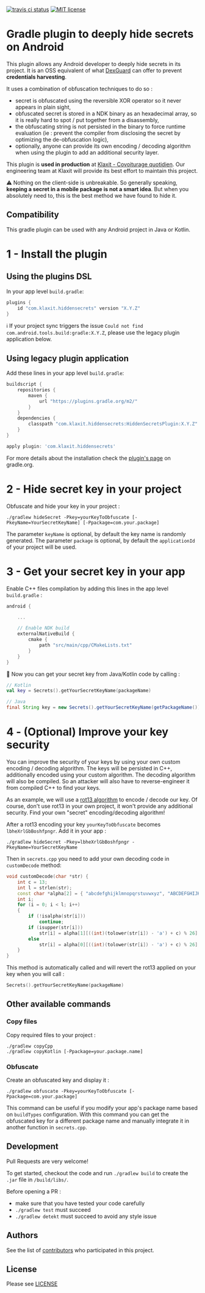 [![travis ci status](https://travis-ci.org/klaxit/hidden-secrets-gradle-plugin.svg?branch=master)](https://travis-ci.com/github/klaxit/hidden-secrets-gradle-plugin/branches)
[![MIT license](https://img.shields.io/github/license/klaxit/hidden-secrets-gradle-plugin)](https://github.com/klaxit/hidden-secrets-gradle-plugin/blob/master/LICENSE)

# Gradle plugin to deeply hide secrets on Android

This plugin allows any Android developer to deeply hide secrets in its project. It is an OSS equivalent of what [DexGuard](https://www.guardsquare.com/en/products/dexguard) can offer to prevent **credentials harvesting**.

It uses a combination of obfuscation techniques to do so :
- secret is obfuscated using the reversible XOR operator so it never appears in plain sight,
- obfuscated secret is stored in a NDK binary as an hexadecimal array, so it is really hard to spot / put together from a disassembly,
- the obfuscating string is not persisted in the binary to force runtime evaluation (ie : prevent the compiler from disclosing the secret by optimizing the de-obfuscation logic),
- optionally, anyone can provide its own encoding / decoding algorithm when using the plugin to add an additional security layer.

This plugin is **used in production** at [Klaxit - Covoiturage quotidien](https://play.google.com/store/apps/details?id=com.wayzup.wayzupapp). Our engineering team at Klaxit will provide its best effort to maintain this project.

⚠️ Nothing on the client-side is unbreakable. So generally speaking, **keeping a secret in a mobile package is not a smart idea**. But when you absolutely need to, this is the best method we have found to hide it.

## Compatibility
This gradle plugin can be used with any Android project in Java or Kotlin.

# 1 - Install the plugin
## Using the plugins DSL
In your app level `build.gradle`:

```gradle
plugins {
    id "com.klaxit.hiddensecrets" version "X.Y.Z"
}
```
ℹ️ If your project sync triggers the issue `Could not find com.android.tools.build:gradle:X.Y.Z`, please use the legacy plugin application below.
## Using legacy plugin application
Add these lines in your app level `build.gradle`:

```gradle
buildscript {
    repositories {
        maven {
            url "https://plugins.gradle.org/m2/"
        }
    }
    dependencies {
        classpath "com.klaxit.hiddensecrets:HiddenSecretsPlugin:X.Y.Z"
    }
}

apply plugin: 'com.klaxit.hiddensecrets'
```

For more details about the installation check the [plugin's page](https://plugins.gradle.org/plugin/com.klaxit.hiddensecrets) on gradle.org.

# 2 - Hide secret key in your project

Obfuscate and hide your key in your project :
```shell
./gradlew hideSecret -Pkey=yourKeyToObfuscate [-PkeyName=YourSecretKeyName] [-Ppackage=com.your.package]
```
The parameter `keyName` is optional, by default the key name is randomly generated.
The parameter `package` is optional, by default the `applicationId` of your project will be used.

# 3 - Get your secret key in your app
Enable C++ files compilation by adding this lines in the app level `build.gradle` :
```gradle
android {

    ...

    // Enable NDK build
    externalNativeBuild {
        cmake {
            path "src/main/cpp/CMakeLists.txt"
        }
    }
}
```

👏 Now you can get your secret key from Java/Kotlin code by calling :
```kotlin
// Kotlin
val key = Secrets().getYourSecretKeyName(packageName)
```
```Java
// Java
final String key = new Secrets().getYourSecretKeyName(getPackageName());
```

# 4 - (Optional) Improve your key security
You can improve the security of your keys by using your own custom encoding / decoding algorithm. The keys will be persisted in C++, additionally encoded using your custom algorithm. The decoding algorithm will also be compiled. So an attacker will also have to reverse-engineer it from compiled C++ to find your keys.

As an example, we will use a [rot13 algorithm](https://en.wikipedia.org/wiki/ROT13) to encode / decode our key. Of course, don't use rot13 in your own project, it won't provide any additional security. Find your own "secret" encoding/decoding algorithm!

After a rot13 encoding your key `yourKeyToObfuscate` becomes `lbheXrlGbBoshfpngr`.
Add it in your app :
```shell
./gradlew hideSecret -Pkey=lbheXrlGbBoshfpngr -PkeyName=YourSecretKeyName
```

Then in `secrets.cpp` you need to add your own decoding code in `customDecode` method:
```cpp
void customDecode(char *str) {
    int c = 13;
    int l = strlen(str);
    const char *alpha[2] = { "abcdefghijklmnopqrstuvwxyz", "ABCDEFGHIJKLMNOPQRSTUVWXYZ"};
    int i;
    for (i = 0; i < l; i++)
    {
        if (!isalpha(str[i]))
            continue;
        if (isupper(str[i]))
            str[i] = alpha[1][((int)(tolower(str[i]) - 'a') + c) % 26];
        else
            str[i] = alpha[0][((int)(tolower(str[i]) - 'a') + c) % 26];
    }
}
```

This method is automatically called and will revert the rot13 applied on your key when you will call :
```kotlin
Secrets().getYourSecretKeyName(packageName)
```

## Other available commands

### Copy files
Copy required files to your project :
```shell
./gradlew copyCpp
./gradlew copyKotlin [-Ppackage=your.package.name]
```

### Obfuscate
Create an obfuscated key and display it :
```shell
./gradlew obfuscate -Pkey=yourKeyToObfuscate [-Ppackage=com.your.package]
```
This command can be useful if you modify your app's package name based on `buildTypes` configuration. With this command you can get the obfuscated key for a different package name and manually integrate it in another function in `secrets.cpp`.

## Development

Pull Requests are very welcome!

To get started, checkout the code and run `./gradlew build` to create the `.jar` file in `/build/libs/`.

Before opening a PR :
- make sure that you have tested your code carefully
- `./gradlew test` must succeed
- `./gradlew detekt` must succeed to avoid any style issue

## Authors

See the list of [contributors](https://github.com/klaxit/hidden-secrets-gradle-plugin/contributors) who participated in this project.

## License

Please see [LICENSE](https://github.com/klaxit/hidden-secrets-gradle-plugin/blob/master/LICENSE)
